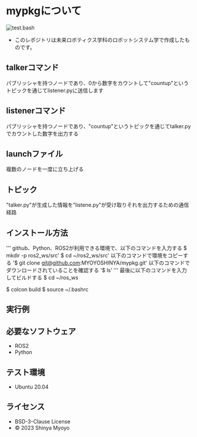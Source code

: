 # mypkgについて
![test.bash](https://github.com/MYOYOSHINYA/mypkg/actions/workflows/test.yml/badge.svg)
* このレポジトリは未来ロボティクス学科のロボットシステム学で作成したものです。

## talkerコマンド
パブリッシャを持つノードであり、0から数字をカウントして"countup"というトピックを通じてlistener.pyに送信します

## listenerコマンド
パブリッシャを持つノードであり、"countup"というトピックを通じてtalker.pyでカウントした数字を出力する
## launchファイル
複数のノードを一度に立ち上げる
## トピック
"talker.py"が生成した情報を"listene.py"が受け取りそれを出力するための通信経路
## インストール方法
''' github、Python、ROS2が利用できる環境で、以下のコマンドを入力する
$ mkdir -p ros2_ws/src'
$ cd ~/ros2_ws/src'
以下のコマンドで環境をコピーする
'$ git clone git@github.com:MYOYOSHINYA/mypkg.git'
以下のコマンドでダウンロードされていることを確認する
'$ ls'
''' 最後に以下のコマンドを入力してビルドする
$ cd ~/ros_ws

$ colcon build
$ source ~/.bashrc


## 実行例


## 必要なソフトウェア
* ROS2
* Python

## テスト環境
* Ubuntu 20.04

## ライセンス
* BSD-3-Clause License
* © 2023 Shinya Myoyo
